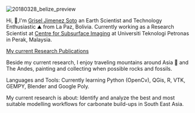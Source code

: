 ![20180328_belize_preview](https://user-images.githubusercontent.com/46911040/87944817-77331200-cad2-11ea-83ff-12dd99d09d45.jpg)

Hi, 👋,I'm [Grisel Jimenez Soto](https://www.linkedin.com/in/jimenezgrisel/) an Earth Scientist and Technology Enthusiastic  ⛰ from La Paz, Bolivia. Currently working as a Research Scientist at [Centre for Subsurface Imaging](https://www.utp.edu.my/Pages/Research/Research%20Institutes/IHR/IHR%20Research%20Centre%20and%20Group/Centre-of-Subsurface-Imaging-(CSI).aspx) at Universiti Teknologi Petronas in Perak, Malaysia. 

[My current Research Publications](https://www.researchgate.net/profile/Grisel_Jimenez_Soto)

Beside my current research, I enjoy traveling mountains around Asia 🗻 and The Andes, painting and collecting when possible rocks and fossils. 

Languages and Tools: Currently learning Python (OpenCv), QGis, R, VTK, GEMPY, Blender and Google Poly. 

My current research is about: Identify and analyze the best and most suitable modelling workflows for carbonate build-ups in South East Asia.

